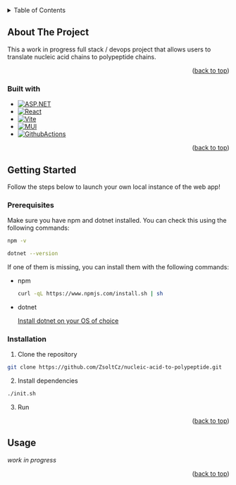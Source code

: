 <a name="readme-top"></a>



<!-- TABLE OF CONTENTS -->
<details>
  <summary>Table of Contents</summary>
  <ol>
    <li>
      <a href="#about-the-project">About The Project</a>
      <ul>
        <li><a href="#built-with">Built With</a></li>
      </ul>
    </li>
    <li>
      <a href="#getting-started">Getting Started</a>
      <ul>
        <li><a href="#prerequisites">Prerequisites</a></li>
        <li><a href="#installation">Installation</a></li>
      </ul>
    </li>
    <li><a href="#usage">Usage</a></li>
  </ol>
</details>



<!-- ABOUT THE PROJECT -->
## About The Project

This a work in progress full stack / devops project that allows users to translate nucleic acid chains to polypeptide chains.

<p align="right">(<a href="#readme-top">back to top</a>)</p>



### Built with

* [![ASP.NET][ASP.NET-shield]][ASP.NET-url]
* [![React][React-shield]][React-url]
* [![Vite][Vite-shield]][Vite-url]
* [![MUI][MUI-shield]][MUI-url]
* [![GithubActions][GithubActions-shield]][GithubActions-url]

<p align="right">(<a href="#readme-top">back to top</a>)</p>



<!-- GETTING STARTED -->
## Getting Started

Follow the steps below to launch your own local instance of the web app!

### Prerequisites

Make sure you have npm and dotnet installed. You can check this using the following commands:
```sh
npm -v
```
```sh
dotnet --version
```

If one of them is missing, you can install them with the following commands:
* npm

  ```sh
  curl -qL https://www.npmjs.com/install.sh | sh
  ```

* dotnet

  [Install dotnet on your OS of choice][.NET-install-url]

### Installation

1. Clone the repository

  ```sh
  git clone https://github.com/ZsoltCz/nucleic-acid-to-polypeptide.git
  ```

2. Install dependencies

  ```sh
  ./init.sh
  ```

3. Run

<p align="right">(<a href="#readme-top">back to top</a>)</p>



<!-- USAGE EXAMPLES -->
## Usage

_work in progress_

<p align="right">(<a href="#readme-top">back to top</a>)</p>



<!-- MARKDOWN LINKS & IMAGES -->
[ASP.NET-url]: https://dotnet.microsoft.com/en-us/apps/aspnet
[ASP.NET-shield]: https://img.shields.io/badge/Asp.NET-%23512BD4?style=for-the-badge&logo=.NET
[React-url]: https://react.dev/
[React-shield]: https://img.shields.io/badge/React-20232A?style=for-the-badge&logo=react&logoColor=61DAFB
[Vite-url]: https://vitejs.dev/
[Vite-shield]: https://img.shields.io/badge/vite-%23646CFF?style=for-the-badge&logo=Vite&logoColor=yellow
[MUI-url]: https://mui.com/
[MUI-shield]: https://img.shields.io/badge/Material%20UI-black?style=for-the-badge&logo=mui&logoColor=%23007FFF
[GithubActions-url]: https://github.com/features/actions
[GithubActions-shield]: https://img.shields.io/badge/github_actions-white?style=for-the-badge&logo=githubactions
[.NET-install-url]: https://learn.microsoft.com/en-us/dotnet/core/install/linux
